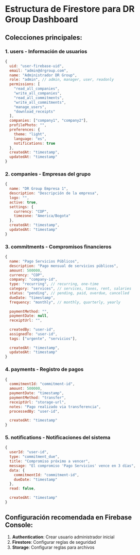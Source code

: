 # Estructura de Firestore para DR Group Dashboard

## Colecciones principales:

### 1. **users** - Información de usuarios
```javascript
{
  uid: "user-firebase-uid",
  email: "admin@drgroup.com", 
  name: "Administrador DR Group",
  role: "admin", // admin, manager, user, readonly
  permissions: [
    "read_all_companies",
    "write_all_companies", 
    "read_all_commitments", 
    "write_all_commitments",
    "manage_users",
    "download_receipts"
  ],
  companies: ["company1", "company2"],
  profilePhoto: "",
  preferences: {
    theme: "light",
    language: "es", 
    notifications: true
  },
  createdAt: "timestamp",
  updatedAt: "timestamp"
}
```

### 2. **companies** - Empresas del grupo
```javascript
{
  name: "DR Group Empresa 1",
  description: "Descripción de la empresa", 
  logo: "",
  active: true,
  settings: {
    currency: "COP",
    timezone: "America/Bogota"
  },
  createdAt: "timestamp",
  updatedAt: "timestamp" 
}
```

### 3. **commitments** - Compromisos financieros
```javascript
{
  name: "Pago Servicios Públicos",
  description: "Pago mensual de servicios públicos",
  amount: 500000,
  currency: "COP", 
  company: "company-id",
  type: "recurring", // recurring, one-time
  category: "services", // services, taxes, rent, salaries
  status: "pending", // pending, paid, overdue, cancelled
  dueDate: "timestamp",
  frequency: "monthly", // monthly, quarterly, yearly
  
  paymentMethod: "",
  paymentDate: null,
  receiptUrl: "",
  
  createdBy: "user-id", 
  assignedTo: "user-id",
  tags: ["urgente", "servicios"],
  
  createdAt: "timestamp",
  updatedAt: "timestamp"
}
```

### 4. **payments** - Registro de pagos
```javascript  
{
  commitmentId: "commitment-id",
  amount: 500000,
  paymentDate: "timestamp",
  paymentMethod: "transfer", 
  receiptUrl: "storage-url",
  notes: "Pago realizado via transferencia",
  processedBy: "user-id",
  
  createdAt: "timestamp"
}
```

### 5. **notifications** - Notificaciones del sistema
```javascript
{
  userId: "user-id",
  type: "commitment_due",
  title: "Compromiso próximo a vencer", 
  message: "El compromiso 'Pago Servicios' vence en 3 días",
  data: {
    commitmentId: "commitment-id",
    dueDate: "timestamp"
  },
  read: false,
  
  createdAt: "timestamp"
}
```

## Configuración recomendada en Firebase Console:

1. **Authentication**: Crear usuario administrador inicial
2. **Firestore**: Configurar reglas de seguridad
3. **Storage**: Configurar reglas para archivos
